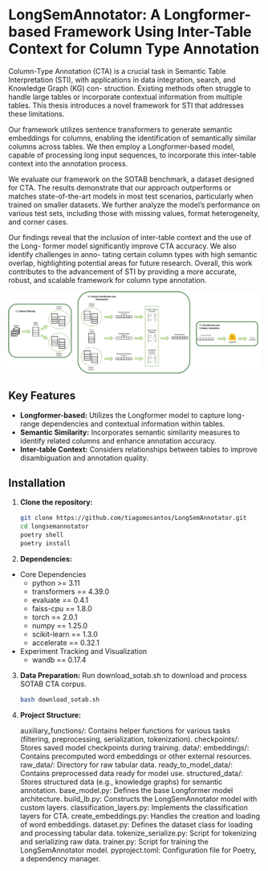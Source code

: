 # LongSemAnnotator: A Longformer-based Framework Using Inter-Table Context for Column Type Annotation

Column-Type Annotation (CTA) is a crucial task in Semantic Table Interpretation (STI), with applications in data integration, search, and Knowledge Graph (KG) con- struction. Existing methods often struggle to handle large tables or incorporate contextual information from multiple tables. This thesis introduces a novel framework for STI that addresses these limitations.

Our framework utilizes sentence transformers to generate semantic embeddings for columns, enabling the identification of semantically similar columns across tables. We then employ a Longformer-based model, capable of processing long input sequences, to incorporate this inter-table context into the annotation process.

We evaluate our framework on the SOTAB benchmark, a dataset designed for CTA. The results demonstrate that our approach outperforms or matches state-of-the-art models in most test scenarios, particularly when trained on smaller datasets. We further analyze the model’s performance on various test sets, including those with missing values, format heterogeneity, and corner cases.

Our findings reveal that the inclusion of inter-table context and the use of the Long- former model significantly improve CTA accuracy. We also identify challenges in anno- tating certain column types with high semantic overlap, highlighting potential areas for future research. Overall, this work contributes to the advancement of STI by providing a more accurate, robust, and scalable framework for column type annotation.

![My Image](images/overview.png)

## Key Features

* **Longformer-based:** Utilizes the Longformer model to capture long-range dependencies and contextual information within tables.
* **Semantic Similarity:** Incorporates semantic similarity measures to identify related columns and enhance annotation accuracy.
* **Inter-table Context:** Considers relationships between tables to improve disambiguation and annotation quality.

## Installation

1. **Clone the repository:**

   ```bash
   git clone https://github.com/tiagomosantos/LongSemAnnotator.git
   cd longsemannotator
   poetry shell
   poetry install
   
2. **Dependencies:**
* Core Dependencies
  * python >= 3.11
  * transformers == 4.39.0
  * evaluate == 0.4.1
  * faiss-cpu == 1.8.0
  * torch == 2.0.1
  * numpy == 1.25.0
  * scikit-learn == 1.3.0
  * accelerate == 0.32.1
* Experiment Tracking and Visualization
  * wandb == 0.17.4 

3. **Data Preparation:**
   Run download_sotab.sh to download and process SOTAB CTA corpus.
   ```bash
   bash download_sotab.sh

4. **Project Structure:**

   auxiliary_functions/: Contains helper functions for various tasks (filtering, preprocessing, serialization, tokenization).
checkpoints/: Stores saved model checkpoints during training.
data/:
    embeddings/: Contains precomputed word embeddings or other external resources.
    raw_data/: Directory for raw tabular data.
    ready_to_model_data/: Contains preprocessed data ready for model use.
    structured_data/: Stores structured data (e.g., knowledge graphs) for semantic annotation.
base_model.py: Defines the base Longformer model architecture.
build_lb.py: Constructs the LongSemAnnotator model with custom layers.
classification_layers.py: Implements the classification layers for CTA.
create_embeddings.py: Handles the creation and loading of word embeddings.
dataset.py: Defines the dataset class for loading and processing tabular data.
tokenize_serialize.py: Script for tokenizing and serializing raw data.
trainer.py: Script for training the LongSemAnnotator model.
pyproject.toml: Configuration file for Poetry, a dependency manager.
